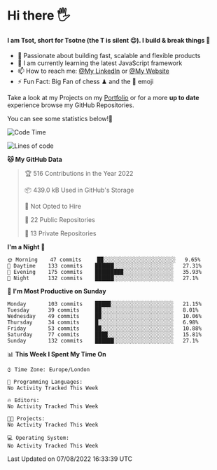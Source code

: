 # Hi there :raised_hand_with_fingers_splayed:
#### I am Tsot, short for Tsotne (the T is silent :wink:). I build & break things :space_invader:
- :telescope: Passionate about building fast, scalable and flexible products
- :seedling: I am currently learning the latest JavaScript framework 
- :mailbox: How to reach me: [@My LinkedIn](https://www.linkedin.com/in/tsotne-gvadzabia/) or [@My Website](https://tsotne.co.uk/contact)
- :zap: Fun Fact: Big Fan of chess ♟ and the 👾 emoji

Take a look at my Projects on my [Portfolio](https://tsotne.co.uk/) or for a more **up to date** experience browse my GitHub Repositories.

You can see some statistics below!:space_invader:
<!--START_SECTION:waka-->
![Code Time](http://img.shields.io/badge/Code%20Time-761%20hrs%202%20mins-blue)

![Lines of code](https://img.shields.io/badge/From%20Hello%20World%20I%27ve%20Written-627%20Thousand%20lines%20of%20code-blue)

**🐱 My GitHub Data** 

> 🏆 516 Contributions in the Year 2022
 > 
> 📦 439.0 kB Used in GitHub's Storage 
 > 
> 🚫 Not Opted to Hire
 > 
> 📜 22 Public Repositories 
 > 
> 🔑 13 Private Repositories  
 > 
**I'm a Night 🦉** 

```text
🌞 Morning    47 commits     ██░░░░░░░░░░░░░░░░░░░░░░░   9.65% 
🌆 Daytime    133 commits    ██████░░░░░░░░░░░░░░░░░░░   27.31% 
🌃 Evening    175 commits    █████████░░░░░░░░░░░░░░░░   35.93% 
🌙 Night      132 commits    ██████░░░░░░░░░░░░░░░░░░░   27.1%

```
📅 **I'm Most Productive on Sunday** 

```text
Monday       103 commits    █████░░░░░░░░░░░░░░░░░░░░   21.15% 
Tuesday      39 commits     ██░░░░░░░░░░░░░░░░░░░░░░░   8.01% 
Wednesday    49 commits     ██░░░░░░░░░░░░░░░░░░░░░░░   10.06% 
Thursday     34 commits     █░░░░░░░░░░░░░░░░░░░░░░░░   6.98% 
Friday       53 commits     ██░░░░░░░░░░░░░░░░░░░░░░░   10.88% 
Saturday     77 commits     ████░░░░░░░░░░░░░░░░░░░░░   15.81% 
Sunday       132 commits    ██████░░░░░░░░░░░░░░░░░░░   27.1%

```


📊 **This Week I Spent My Time On** 

```text
⌚︎ Time Zone: Europe/London

💬 Programming Languages: 
No Activity Tracked This Week

🔥 Editors: 
No Activity Tracked This Week

🐱‍💻 Projects: 
No Activity Tracked This Week

💻 Operating System: 
No Activity Tracked This Week

```


 Last Updated on 07/08/2022 16:33:39 UTC
<!--END_SECTION:waka-->
